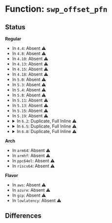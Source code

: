 # Function: <code>swp_offset_pfn</code>

## Status
<b>Regular</b>
<ul>
<li>
In <code>4.4</code>: Absent ⚠️
</li>
<li>
In <code>4.8</code>: Absent ⚠️
</li>
<li>
In <code>4.10</code>: Absent ⚠️
</li>
<li>
In <code>4.13</code>: Absent ⚠️
</li>
<li>
In <code>4.15</code>: Absent ⚠️
</li>
<li>
In <code>4.18</code>: Absent ⚠️
</li>
<li>
In <code>5.0</code>: Absent ⚠️
</li>
<li>
In <code>5.3</code>: Absent ⚠️
</li>
<li>
In <code>5.4</code>: Absent ⚠️
</li>
<li>
In <code>5.8</code>: Absent ⚠️
</li>
<li>
In <code>5.11</code>: Absent ⚠️
</li>
<li>
In <code>5.13</code>: Absent ⚠️
</li>
<li>
In <code>5.15</code>: Absent ⚠️
</li>
<li>
In <code>5.19</code>: Absent ⚠️
</li>
<li>
<details>
<summary>In <code>6.2</code>: Duplicate, Full Inline ⚠️</summary>

**Collision:** Static Duplication

**Inline:** Full

**Transformation:** False

**Instances:**

```
In mm/filemap.c (ffffffff8135f967)
Location: include/linux/swapops.h:117
Inline: True
Inline callers:
  - mm/filemap.c:migration_entry_wait_on_locked
```
```
In mm/memory.c (ffffffff813b8e08)
Location: include/linux/swapops.h:117
Inline: True
Inline callers:
  - mm/memory.c:zap_pte_range
```
```
In mm/mprotect.c (ffffffff813ce58f)
Location: include/linux/swapops.h:117
Inline: True
Inline callers:
  - mm/mprotect.c:change_pte_range
```
```
In mm/page_vma_mapped.c (ffffffff813d2fc2)
Location: include/linux/swapops.h:117
Inline: True
Inline callers:
  - mm/page_vma_mapped.c:page_vma_mapped_walk
  - mm/page_vma_mapped.c:check_pte
  - mm/page_vma_mapped.c:check_pte
```
```
In mm/hugetlb.c (ffffffff8141280e)
Location: include/linux/swapops.h:117
Inline: True
Inline callers:
  - mm/hugetlb.c:hugetlb_change_protection
```
```
In mm/ksm.c (ffffffff81421ae8)
Location: include/linux/swapops.h:117
Inline: True
```
```
In mm/migrate_device.c (ffffffff81438f7c)
Location: include/linux/swapops.h:117
Inline: True
Inline callers:
  - mm/migrate_device.c:migrate_vma_collect_pmd
```
```
In mm/huge_memory.c (ffffffff81440420)
Location: include/linux/swapops.h:117
Inline: True
Inline callers:
  - mm/huge_memory.c:change_huge_pmd
  - mm/huge_memory.c:zap_huge_pmd
```
```
In mm/memcontrol.c (ffffffff814501aa)
Location: include/linux/swapops.h:117
Inline: True
```
```
In mm/memory-failure.c (ffffffff8145f08e)
Location: include/linux/swapops.h:117
Inline: True
Inline callers:
  - mm/memory-failure.c:check_hwpoisoned_entry
```
```
In mm/hmm.c (ffffffff814705d7)
Location: include/linux/swapops.h:117
Inline: True
```
```
In fs/proc/task_mmu.c (ffffffff8152fcf8)
Location: include/linux/swapops.h:117
Inline: True
Inline callers:
  - fs/proc/task_mmu.c:pagemap_pmd_range
  - fs/proc/task_mmu.c:pagemap_pmd_range
  - fs/proc/task_mmu.c:pte_to_pagemap_entry
  - fs/proc/task_mmu.c:pte_to_pagemap_entry
  - fs/proc/task_mmu.c:smaps_hugetlb_range
  - fs/proc/task_mmu.c:smaps_pte_entry
```
</details>
</li>
<li>
<details>
<summary>In <code>6.5</code>: Duplicate, Full Inline ⚠️</summary>

**Collision:** Static Duplication

**Inline:** Full

**Transformation:** False

**Instances:**

```
In mm/filemap.c (ffffffff81390937)
Location: include/linux/swapops.h:117
Inline: True
Inline callers:
  - mm/filemap.c:migration_entry_wait_on_locked
```
```
In mm/memory.c (ffffffff813e9580)
Location: include/linux/swapops.h:117
Inline: True
Inline callers:
  - mm/memory.c:pfn_swap_entry_to_page
```
```
In mm/mprotect.c (ffffffff81402ec8)
Location: include/linux/swapops.h:117
Inline: True
Inline callers:
  - mm/mprotect.c:change_pte_range
```
```
In mm/page_vma_mapped.c (ffffffff81407c1e)
Location: include/linux/swapops.h:117
Inline: True
Inline callers:
  - mm/page_vma_mapped.c:page_vma_mapped_walk
  - mm/page_vma_mapped.c:check_pte
  - mm/page_vma_mapped.c:check_pte
```
```
In mm/hugetlb.c (ffffffff81445e1c)
Location: include/linux/swapops.h:117
Inline: True
Inline callers:
  - mm/hugetlb.c:hugetlb_change_protection
```
```
In mm/ksm.c (ffffffff8145688c)
Location: include/linux/swapops.h:117
Inline: True
Inline callers:
  - mm/ksm.c:break_ksm_pmd_entry
```
```
In mm/migrate_device.c (ffffffff8146f824)
Location: include/linux/swapops.h:117
Inline: True
Inline callers:
  - mm/migrate_device.c:migrate_vma_collect_pmd
```
```
In mm/huge_memory.c (ffffffff81475f36)
Location: include/linux/swapops.h:117
Inline: True
Inline callers:
  - mm/huge_memory.c:change_huge_pmd
  - mm/huge_memory.c:zap_huge_pmd
```
```
In mm/memcontrol.c (ffffffff81485c0a)
Location: include/linux/swapops.h:117
Inline: True
```
```
In mm/memory-failure.c (ffffffff8149503e)
Location: include/linux/swapops.h:117
Inline: True
Inline callers:
  - mm/memory-failure.c:check_hwpoisoned_entry
```
```
In mm/hmm.c (ffffffff814a4db2)
Location: include/linux/swapops.h:117
Inline: True
Inline callers:
  - mm/hmm.c:hmm_vma_handle_pte
  - mm/hmm.c:hmm_vma_handle_pte
```
```
In fs/proc/task_mmu.c (ffffffff81567c09)
Location: include/linux/swapops.h:117
Inline: True
Inline callers:
  - fs/proc/task_mmu.c:pagemap_pmd_range
  - fs/proc/task_mmu.c:pagemap_pmd_range
  - fs/proc/task_mmu.c:pte_to_pagemap_entry
  - fs/proc/task_mmu.c:pte_to_pagemap_entry
  - fs/proc/task_mmu.c:smaps_hugetlb_range
  - fs/proc/task_mmu.c:smaps_pte_entry
```
</details>
</li>
<li>
<details>
<summary>In <code>6.8</code>: Duplicate, Full Inline ⚠️</summary>

**Collision:** Static Duplication

**Inline:** Full

**Transformation:** False

**Instances:**

```
In mm/filemap.c (ffffffff813ba5b7)
Location: include/linux/swapops.h:117
Inline: True
Inline callers:
  - mm/filemap.c:migration_entry_wait_on_locked
```
```
In mm/memory.c (ffffffff814144c0)
Location: include/linux/swapops.h:117
Inline: True
Inline callers:
  - mm/memory.c:pfn_swap_entry_to_page
```
```
In mm/mprotect.c (ffffffff8142f492)
Location: include/linux/swapops.h:117
Inline: True
Inline callers:
  - mm/mprotect.c:change_pte_range
```
```
In mm/page_vma_mapped.c (ffffffff814342e2)
Location: include/linux/swapops.h:117
Inline: True
Inline callers:
  - mm/page_vma_mapped.c:page_vma_mapped_walk
  - mm/page_vma_mapped.c:check_pte
  - mm/page_vma_mapped.c:check_pte
```
```
In mm/hugetlb.c (ffffffff8147f854)
Location: include/linux/swapops.h:117
Inline: True
Inline callers:
  - mm/hugetlb.c:hugetlb_change_protection
```
```
In mm/ksm.c (ffffffff81491382)
Location: include/linux/swapops.h:117
Inline: True
Inline callers:
  - mm/ksm.c:break_ksm_pmd_entry
```
```
In mm/migrate_device.c (ffffffff8149e24f)
Location: include/linux/swapops.h:117
Inline: True
Inline callers:
  - mm/migrate_device.c:migrate_vma_collect_pmd
```
```
In mm/huge_memory.c (ffffffff814a57ca)
Location: include/linux/swapops.h:117
Inline: True
Inline callers:
  - mm/huge_memory.c:change_huge_pmd
  - mm/huge_memory.c:zap_huge_pmd
```
```
In mm/memcontrol.c (ffffffff814b45ba)
Location: include/linux/swapops.h:117
Inline: True
```
```
In mm/memory-failure.c (ffffffff814c493e)
Location: include/linux/swapops.h:117
Inline: True
Inline callers:
  - mm/memory-failure.c:check_hwpoisoned_entry
```
```
In mm/hmm.c (ffffffff814d5d88)
Location: include/linux/swapops.h:117
Inline: True
Inline callers:
  - mm/hmm.c:hmm_vma_handle_pte
  - mm/hmm.c:hmm_vma_handle_pte
```
```
In fs/proc/task_mmu.c (ffffffff8159fda6)
Location: include/linux/swapops.h:117
Inline: True
Inline callers:
  - fs/proc/task_mmu.c:pagemap_pmd_range
  - fs/proc/task_mmu.c:pte_to_pagemap_entry
  - fs/proc/task_mmu.c:smaps_pte_entry
```
</details>
</li>
</ul>
<b>Arch</b>
<ul>
<li>
In <code>arm64</code>: Absent ⚠️
</li>
<li>
In <code>armhf</code>: Absent ⚠️
</li>
<li>
In <code>ppc64el</code>: Absent ⚠️
</li>
<li>
In <code>riscv64</code>: Absent ⚠️
</li>
</ul>
<b>Flavor</b>
<ul>
<li>
In <code>aws</code>: Absent ⚠️
</li>
<li>
In <code>azure</code>: Absent ⚠️
</li>
<li>
In <code>gcp</code>: Absent ⚠️
</li>
<li>
In <code>lowlatency</code>: Absent ⚠️
</li>
</ul>

## Differences
